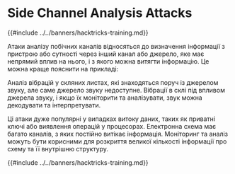 # Side Channel Analysis Attacks

{{#include ../../banners/hacktricks-training.md}}

Атаки аналізу побічних каналів відносяться до визначення інформації з пристрою або сутності через інший канал або джерело, яке має непрямий вплив на нього, і з якого можна витягти інформацію. Це можна краще пояснити на прикладі:

Аналіз вібрацій у скляних листах, які знаходяться поруч із джерелом звуку, але саме джерело звуку недоступне. Вібрації в склі під впливом джерела звуку, і якщо їх моніторити та аналізувати, звук можна декодувати та інтерпретувати.

Ці атаки дуже популярні у випадках витоку даних, таких як приватні ключі або виявлення операцій у процесорах. Електронна схема має багато каналів, з яких постійно витікає інформація. Моніторинг та аналіз можуть бути корисними для розкриття великої кількості інформації про схему та її внутрішню структуру.

{{#include ../../banners/hacktricks-training.md}}
